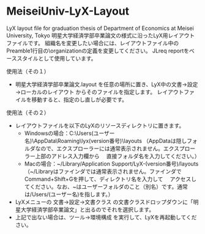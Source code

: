 # MeiseiUniv-LyX-Layout
LyX layout file for graduation thesis of Department of Economics at Meisei University, Tokyo
明星大学経済学部卒業論文の様式に沿ったLyX用レイアウトファイルです。
組織名を変更したい場合には、レイアウトファイル中のPreamble1行目の\organizationの定義を変更してください。
JLreq reportをベーススタイルとして使用しています。

使用法（その１）
- 明星大学経済学部卒業論文.layout を任意の場所に置き、LyX中の文書→設定→ローカルのレイアウト からそのファイルを指定します。
  レイアウトファイルを移動すると、指定のし直しが必要です。

使用法（その２）
- レイアウトファイルを以下のLyXのリソースディレクトリに置きます。
    - Windowsの場合：C:\Users\(ユーザー名)\AppData\Roaming\lyx(version番号)\layouts
      （AppDataは隠しフォルダなので、エクスプローラーには通常表示されません。エクスプローラー上部のアドレス入力欄から
      　直接フォルダ名を入力してください。）
    - Macの場合：~/Library/Application Support/LyX-(version番号)/layouts
      （~/Libraryはファインダでは通常表示されません。ファインダでCommand+Shift+Gを押して、ディレクトリ名を入力して
      　アクセスしてください。なお、~はユーザーフォルダのこと（別名）です。通常は/Users/(ユーザー名)を指します。）
- LyXメニューの 文書→設定→文書クラス の文書クラスドロップダウンに「明星大学経済学部卒業論文」と出るのでそれを選択します。
- 上記で出ない場合は、ツール→環境構成 を実行して、LyXを再起動してください。
